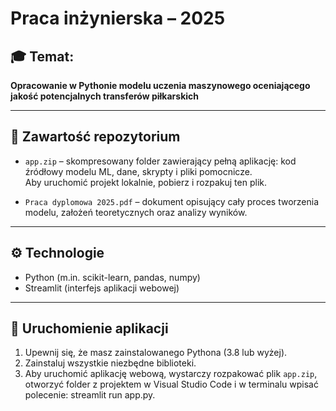 # Praca inżynierska – 2025

## 🎓 Temat:  
**Opracowanie w Pythonie modelu uczenia maszynowego oceniającego jakość potencjalnych transferów piłkarskich**

---

## 📁 Zawartość repozytorium

- `app.zip` – skompresowany folder zawierający pełną aplikację: kod źródłowy modelu ML, dane, skrypty i pliki pomocnicze.  
  Aby uruchomić projekt lokalnie, pobierz i rozpakuj ten plik.

- `Praca dyplomowa 2025.pdf` – dokument opisujący cały proces tworzenia modelu, założeń teoretycznych oraz analizy wyników.

---

## ⚙️ Technologie

- Python (m.in. scikit-learn, pandas, numpy)
- Streamlit (interfejs aplikacji webowej)
---

## 🚀 Uruchomienie aplikacji

1. Upewnij się, że masz zainstalowanego Pythona (3.8 lub wyżej).  
2. Zainstaluj wszystkie niezbędne biblioteki.
3. Aby uruchomić aplikację webową, wystarczy rozpakować plik `app.zip`, otworzyć folder z projektem w Visual Studio Code i w terminalu wpisać polecenie: streamlit run app.py.

